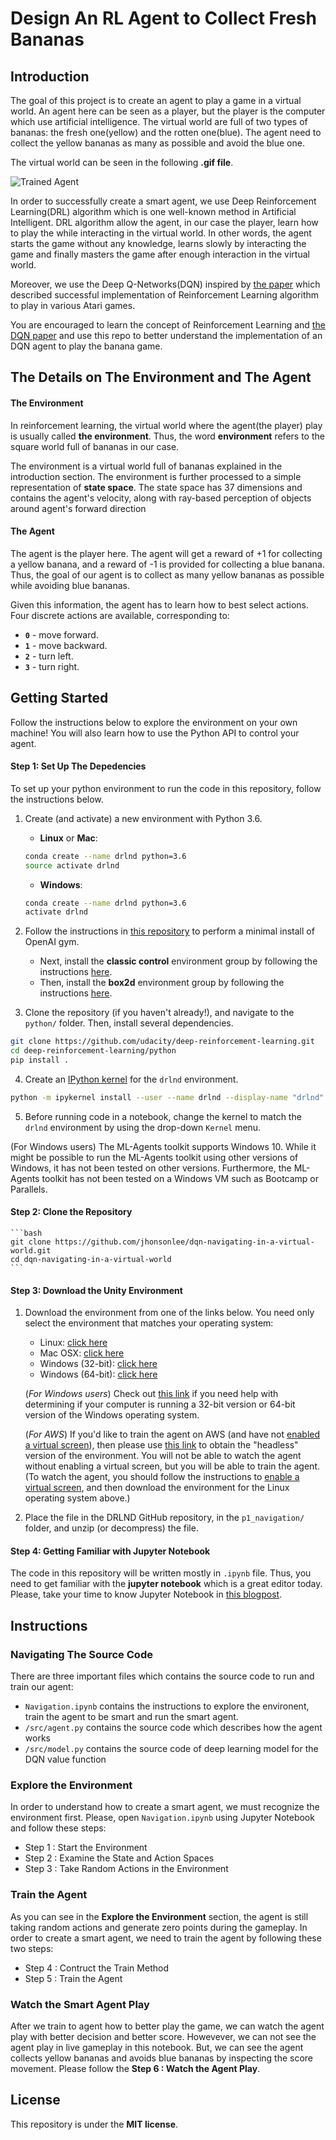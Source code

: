 [//]: # (Image References)

[image1]: https://user-images.githubusercontent.com/10624937/42135619-d90f2f28-7d12-11e8-8823-82b970a54d7e.gif "Trained Agent"

# Design An RL Agent to Collect Fresh Bananas

## Introduction

The goal of this project is to create an agent to play a game in a virtual world. An agent here can be seen as a player, but the player is the computer which use artificial intelligence. The virtual world are full of two types of bananas: the fresh one(yellow) and the rotten one(blue). The agent need to collect the yellow bananas as many as possible and avoid the blue one. 

The virtual world can be seen in the following **.gif file**.

![Trained Agent][image1]

In order to successfully create a smart agent, we use Deep Reinforcement Learning(DRL) algorithm which is one well-known method in Artificial Intelligent. DRL algorithm allow the agent, in our case the player, learn how to play the while interacting in the virtual world. In other words, the agent starts the game without any knowledge, learns slowly by interacting the game and finally masters the game after enough interaction in the virtual world.

Moreover, we use the Deep Q-Networks(DQN) inspired by [the paper](https://storage.googleapis.com/deepmind-media/dqn/DQNNaturePaper.pdf) which described successful implementation of Reinforcement Learning algorithm to play in various Atari games.

You are encouraged to learn the concept of Reinforcement Learning and [the DQN paper](https://storage.googleapis.com/deepmind-media/dqn/DQNNaturePaper.pdf) and use this repo to better understand the implementation of an DQN agent to play the banana game.

## The Details on The Environment and The Agent
#### The Environment
In reinforcement learning, the virtual world where the agent(the player) play is usually called **the environment**. Thus, the word **environment** refers to the square world full of bananas in our case.

The environment is a virtual world full of bananas explained in the introduction section. The environment is further processed to a simple representation of **state space**. The state space has 37 dimensions and contains the agent's velocity, along with ray-based perception of objects around agent's forward direction

#### The Agent
The agent is the player here. The agent will get a reward of +1 for collecting a yellow banana, and a reward of -1 is provided for collecting a blue banana.  Thus, the goal of our agent is to collect as many yellow bananas as possible while avoiding blue bananas.  

Given this information, the agent has to learn how to best select actions.  Four discrete actions are available, corresponding to:
- **`0`** - move forward.
- **`1`** - move backward.
- **`2`** - turn left.
- **`3`** - turn right.

## Getting Started

Follow the instructions below to explore the environment on your own machine! You will also learn how to use the Python API to control your agent.

#### Step 1: Set Up The Depedencies
To set up your python environment to run the code in this repository, follow the instructions below.
1. Create (and activate) a new environment with Python 3.6.

	- __Linux__ or __Mac__: 
	```bash
	conda create --name drlnd python=3.6
	source activate drlnd
	```
	- __Windows__: 
	```bash
	conda create --name drlnd python=3.6 
	activate drlnd
	```
	
2. Follow the instructions in [this repository](https://github.com/openai/gym) to perform a minimal install of OpenAI gym.  
	- Next, install the **classic control** environment group by following the instructions [here](https://github.com/openai/gym#classic-control).
	- Then, install the **box2d** environment group by following the instructions [here](https://github.com/openai/gym#box2d).
	
3. Clone the repository (if you haven't already!), and navigate to the `python/` folder.  Then, install several dependencies.
```bash
git clone https://github.com/udacity/deep-reinforcement-learning.git
cd deep-reinforcement-learning/python
pip install .
```

4. Create an [IPython kernel](http://ipython.readthedocs.io/en/stable/install/kernel_install.html) for the `drlnd` environment.  
```bash
python -m ipykernel install --user --name drlnd --display-name "drlnd"
```

5. Before running code in a notebook, change the kernel to match the `drlnd` environment by using the drop-down `Kernel` menu.

(For Windows users) The ML-Agents toolkit supports Windows 10. While it might be possible to run the ML-Agents toolkit using other versions of Windows, it has not been tested on other versions. Furthermore, the ML-Agents toolkit has not been tested on a Windows VM such as Bootcamp or Parallels.

#### Step 2: Clone the Repository

	```bash
	git clone https://github.com/jhonsonlee/dqn-navigating-in-a-virtual-world.git
	cd dqn-navigating-in-a-virtual-world
	```

#### Step 3: Download the Unity Environment
1. Download the environment from one of the links below.  You need only select the environment that matches your operating system:
    - Linux: [click here](https://s3-us-west-1.amazonaws.com/udacity-drlnd/P1/Banana/Banana_Linux.zip)
    - Mac OSX: [click here](https://s3-us-west-1.amazonaws.com/udacity-drlnd/P1/Banana/Banana.app.zip)
    - Windows (32-bit): [click here](https://s3-us-west-1.amazonaws.com/udacity-drlnd/P1/Banana/Banana_Windows_x86.zip)
    - Windows (64-bit): [click here](https://s3-us-west-1.amazonaws.com/udacity-drlnd/P1/Banana/Banana_Windows_x86_64.zip)
    
    (_For Windows users_) Check out [this link](https://support.microsoft.com/en-us/help/827218/how-to-determine-whether-a-computer-is-running-a-32-bit-version-or-64) if you need help with determining if your computer is running a 32-bit version or 64-bit version of the Windows operating system.

    (_For AWS_) If you'd like to train the agent on AWS (and have not [enabled a virtual screen](https://github.com/Unity-Technologies/ml-agents/blob/master/docs/Training-on-Amazon-Web-Service.md)), then please use [this link](https://s3-us-west-1.amazonaws.com/udacity-drlnd/P1/Banana/Banana_Linux_NoVis.zip) to obtain the "headless" version of the environment. You will not be able to watch the agent without enabling a virtual screen, but you will be able to train the agent. (To watch the agent, you should follow the instructions to [enable a virtual screen](https://github.com/Unity-Technologies/ml-agents/blob/master/docs/Training-on-Amazon-Web-Service.md), and then download the environment for the Linux operating system above.)

2. Place the file in the DRLND GitHub repository, in the `p1_navigation/` folder, and unzip (or decompress) the file.

#### Step 4: Getting Familiar with Jupyter Notebook
The code in this repository will be written mostly in `.ipynb` file. Thus, you need to get familiar with the **jupyter notebook** which is a great editor today. Please, take your time to know Jupyter Notebook in [this blogpost](https://medium.com/codingthesmartway-com-blog/getting-started-with-jupyter-notebook-for-python-4e7082bd5d46). 

## Instructions

### Navigating The Source Code
There are three important files which contains the source code to run and train our agent:
- `Navigation.ipynb` contains the instructions to explore the environent, train the agent to be smart and run the smart agent.
- `/src/agent.py` contains the source code which describes how the agent works
- `/src/model.py` contains the source code of deep learning model for the DQN value function

### Explore the Environment
In order to understand how to create a smart agent, we must recognize the environment first. Please, open `Navigation.ipynb` using Jupyter Notebook and follow these steps:
- Step 1 : Start the Environment
- Step 2 : Examine the State and Action Spaces
- Step 3 : Take Random Actions in the Environment

### Train the Agent
As you can see in the **Explore the Environment** section, the agent is still taking random actions and generate zero points during the gameplay. In order to create a smart agent, we need to train the agent by following these two steps:
- Step 4 : Contruct the Train Method
- Step 5 : Train the Agent

### Watch the Smart Agent Play
After we train to agent how to better play the game, we can watch the agent play with better decision and better score. Howevever, we can not see the agent play in live gameplay in this notebook. But, we can see the agent collects yellow bananas and avoids blue bananas by inspecting the score movement. Please follow the **Step 6 : Watch the Agent Play**.

## License
This repository is under the **MIT license**.
